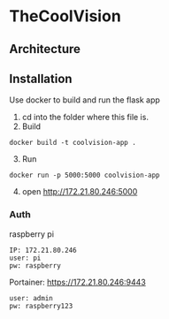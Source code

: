 # TheCoolVision


## Architecture

## Installation
Use docker to build and run the flask app

1. cd into the folder where this file is.
2. Build
``` 
docker build -t coolvision-app .
```

3. Run
``` 
docker run -p 5000:5000 coolvision-app
```

4. open http://172.21.80.246:5000

### Auth

raspberry pi

```
IP: 172.21.80.246
user: pi
pw: raspberry
```

Portainer: https://172.21.80.246:9443

```
user: admin
pw: raspberry123
```


